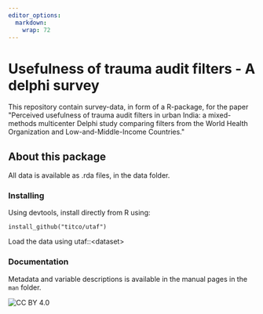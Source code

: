 ```yaml
---
editor_options: 
  markdown: 
    wrap: 72
---
```


# Usefulness of trauma audit filters - A delphi survey

This repository contain survey-data, in form of a R-package, for the
paper "Perceived usefulness of trauma audit filters in urban India: a
mixed-methods multicenter Delphi study comparing filters from the World
Health Organization and Low-and-Middle-Income Countries."

## About this package

All data is available as .rda files, in the data folder.

### Installing

Using devtools, install directly from R using:

`install_github("titco/utaf")`

Load the data using utaf::\<dataset\>

### Documentation

Metadata and variable descriptions is available in the manual pages in
the `man` folder.

<!-- badges: start -->

![CC BY
4.0](https://img.shields.io/badge/License-CC%20BY%204.0-blue.svg)

<!-- badges: end -->
